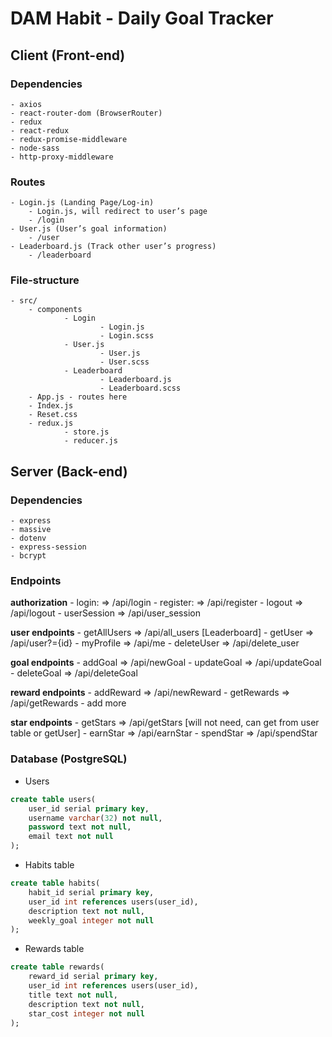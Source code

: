 # DAM Habit - Daily Goal Tracker

## Client (Front-end)
### Dependencies 
    - axios 
    - react-router-dom (BrowserRouter) 
    - redux 
    - react-redux
    - redux-promise-middleware
    - node-sass
    - http-proxy-middleware

### Routes
    - Login.js (Landing Page/Log-in)
        - Login.js, will redirect to user’s page 
        - /login
    - User.js (User’s goal information)
        - /user
    - Leaderboard.js (Track other user’s progress)
        - /leaderboard

### File-structure
    - src/
        - components
                - Login
                        - Login.js
                        - Login.scss
                - User.js
                        - User.js
                        - User.scss
                - Leaderboard
                        - Leaderboard.js
                        - Leaderboard.scss
        - App.js - routes here
        - Index.js
        - Reset.css
        - redux.js
                - store.js
                - reducer.js    

## Server (Back-end)
### Dependencies 
    - express 
    - massive
    - dotenv
    - express-session
    - bcrypt

### Endpoints

**authorization**
    - login: => /api/login
    - register: => /api/register
    - logout => /api/logout
    - userSession => /api/user_session

**user endpoints**
    - getAllUsers => /api/all_users [Leaderboard]
    - getUser => /api/user?={id}
    - myProfile => /api/me
    - deleteUser => /api/delete_user

**goal endpoints**
    - addGoal => /api/newGoal
    - updateGoal => /api/updateGoal
    - deleteGoal => /api/deleteGoal

**reward endpoints**
    - addReward => /api/newReward
    - getRewards => /api/getRewards
    - add more

**star endpoints**
    - getStars => /api/getStars [will not need, can get from user table or getUser]
    - earnStar => /api/earnStar
    - spendStar => /api/spendStar

### Database (PostgreSQL)

- Users
```sql 
create table users(
    user_id serial primary key,
    username varchar(32) not null,
    password text not null,
    email text not null
);
```

- Habits table
```sql 
create table habits(
    habit_id serial primary key,
    user_id int references users(user_id),
    description text not null,
    weekly_goal integer not null
);
```
- Rewards table
```sql 
create table rewards(
    reward_id serial primary key,
    user_id int references users(user_id),
    title text not null,
    description text not null,
    star_cost integer not null
);
``` 


                    
